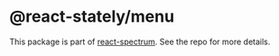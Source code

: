 # @react-stately/menu

This package is part of [react-spectrum](https://github.com/watheia/rsp-kit). See the repo for more details.
